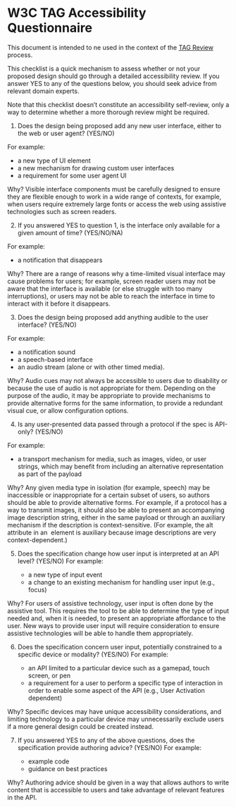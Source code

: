 # W3C TAG Accessibility Questionnaire

This document is intended to ne used in the context of the [TAG Review](https://tag.w3.org/workmode/) process. 

This checklist is a quick mechanism to assess whether or not your proposed design should go through a detailed accessibility review.  If you answer YES to any of the questions below, you should seek advice from relevant domain experts. 

Note that this checklist doesn’t constitute an accessibility self-review, only a way to determine whether a more thorough review might be required.

1. Does the design being proposed add any new user interface, either to the web or user agent? (YES/NO)

For example:

   * a new type of UI element
   * a new mechanism for drawing custom user interfaces
   * a requirement for some user agent UI

Why? Visible interface components must be carefully designed to ensure they are flexible enough to work in a wide range of contexts, for example, when users require extremely large fonts or access the web using assistive technologies such as screen readers.

2. If you answered YES to question 1, is the interface only available for a given amount of time? (YES/NO/NA)

For example:

   * a notification that disappears 

Why? There are a range of reasons why a time-limited visual interface may cause problems for users; for example, screen reader users may not be aware that the interface is available (or else struggle with too many interruptions), or users may not be able to reach the interface in time to interact with it before it disappears. 

3. Does the design being proposed add anything audible to the user interface? (YES/NO)

For example:

   * a notification sound
   * a speech-based interface
   * an audio stream (alone or with other timed media).

Why? Audio cues may not always be accessible to users due to disability or because the use of audio is not appropriate for them. Depending on the purpose of the audio, it may be appropriate to provide mechanisms to provide alternative forms for the same information, to provide a redundant visual cue, or allow configuration options.

4. Is any user-presented data passed through a protocol if the spec is API-only? (YES/NO)

For example:

   * a transport mechanism for media, such as images, video, or user strings, which may benefit from including an alternative representation as part of the payload

Why? Any given media type in isolation (for example, speech) may be inaccessible or inappropriate for a certain subset of users, so authors should be able to provide alternative forms. For example, if a protocol has a way to transmit images, it should also be able to present an accompanying image description string, either in the same payload or through an auxiliary mechanism if the description is context-sensitive. (For example, the alt attribute in an <img> element is auxiliary because image descriptions are very context-dependent.) 

5. Does the specification change how user input is interpreted at an API level? (YES/NO) For example:

   * a new type of input event
   * a change to an existing mechanism for handling user input (e.g., focus)

Why? For users of assistive technology, user input is often done by the assistive tool. This requires the tool to be able to determine the type of input needed and, when it is needed, to present an appropriate affordance to the user. New ways to provide user input will require consideration to ensure assistive technologies will be able to handle them appropriately.

6. Does the specification concern user input, potentially constrained to a specific device or modality? (YES/NO) For example:

   * an API limited to a particular device such as a gamepad, touch screen, or pen
   * a requirement for a user to perform a specific type of interaction in order to enable some aspect of the API (e.g., User Activation dependent)

Why? Specific devices may have unique accessibility considerations, and limiting technology to a particular device may unnecessarily exclude users if a more general design could be created instead.

7. If you answered YES to any of the above questions, does the specification provide authoring advice? (YES/NO) For example:

   * example code
   * guidance on best practices

Why? Authoring advice should be given in a way that allows authors to write content that is accessible to users and take advantage of relevant features in the API. 
